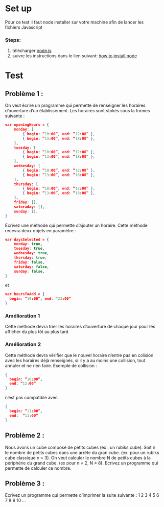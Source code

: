 # Set up

Pour ce test il faut node installer sur votre machine afin de lancer les fichiers Javascript
### Steps:
1. télécharger [node.js](http://github.com)
2. suivre les instructions dans le lien suivant: [how to install node](https://linuxize.com/post/how-to-install-node-js-on-ubuntu-20-04/)

# Test

## Problème 1 : 
On veut écrire un programme qui permette de renseigner les horaires d’ouverture d’un établissement. Les  horaires sont stokés sous la formes suivante : 
```json
var openingHours = { 
    monday: [ 
        { begin: “10:00”, end: “12:00” }, 
        { begin: “13:00”, end: “18:00” }, 
    ], 
    tuesday: [ 
        { begin: “10:00”, end: “12:00” }, 
        { begin: “13:00”, end: “18:00” }, 
    ], 
    wednesday: [ 
        { begin: “10:00”, end: “12:00” }, 
        { begin: “13:00”, end: “18:00” }, 
    ], 
    thursday: [ 
        { begin: “10:00”, end: “12:00” }, 
        { begin: “13:00”, end: “18:00” }, 
    ], 
    friday: [], 
    saturaday: [], 
    sunday: [], 
}

```

Ecrivez une méthode qui permette d’ajouter un horaire. 
Cette méthode recevra deux objets en paramètre : 
```json
var daysSelected = { 
    monday: true, 
    tuesday: true, 
    wednesday: true, 
    thursday: true, 
    friday: false, 
    saturday: false, 
    sunday: false, 
} 

```
et

```json
var hoursToAdd = { 
  begin: “19:00”, end: “23:00” 
} 

```

### Amélioration 1 
Cette methode devra trier les horaires d’ouverture de chaque jour pour les afficher du plus tôt au plus tard. 
### Amélioration 2 
Cette méthode devra vérifier que le nouvel horaire n’entre pas en colision avec les horaires déjà renseignés,  si il y a au moins une collision, tout annuler et ne rien faire. 
Exemple de collision : 

```json
{ 
  begin: “10:00”,
  end: “12:00”
} 
```

 n’est pas compatible avec 
```json
{
  begin: “11:00”,
  end:  “13:00” 
}
```

## Problème 2 : 
Nous avons un cube composé de petits cubes (ex : un rubiks cube). Soit n le nombre de petits cubes dans une arrête du gran cube. (ex: pour un rubiks cube classique n = 3). 
On veut calculer le nombre N de petits cubes à la périphérie du grand cube. (ex pour n = 2, N = 8). 
Ecrivez un programme qui permette de calculer ce nombre. 
## Problème 3 : 
Ecrivez un programme qui permette d’imprimer la suite suivante : 
1 
2 3 
4 5 6 
7 8 9 10 
…
